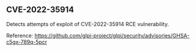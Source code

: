 ## CVE-2022-35914

Detects attempts of exploit of CVE-2022-35914 RCE vulnerability.


Reference: https://github.com/glpi-project/glpi/security/advisories/GHSA-c5gx-789q-5pcr
